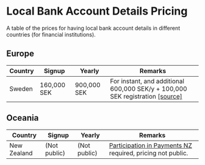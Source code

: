 # Local Bank Account Details Pricing
A table of the prices for having local bank account details in different countries (for financial institutions).

## Europe

| Country | Signup      | Yearly      | Remarks |
|---------|-------------|-------------|---------|
| Sweden  | 160,000 SEK | 900,000 SEK | For instant, and additional 600,000 SEK/y + 100,000 SEK registration [[source]](https://www.riksbank.se/sv/betalningar--kontanter/betalningssystemet-rix/delta-i-rix/prislista/) |

## Oceania

| Country     | Signup       | Yearly       | Remarks |
|-------------|--------------|--------------|---------|
| New Zealand | (Not public) | (Not public) | [Participation in Payments NZ](https://www.paymentsnz.co.nz/join-us/participation/) required, pricing not public. |
